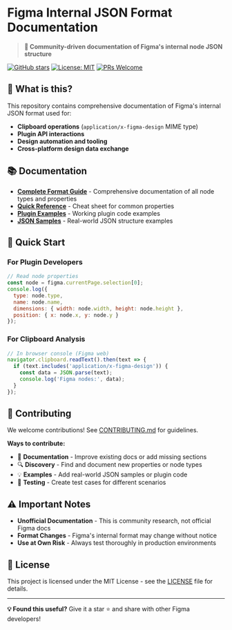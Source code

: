 # Figma Internal JSON Format Documentation

> **🚀 Community-driven documentation of Figma's internal node JSON structure**

[![GitHub stars](https://img.shields.io/github/stars/YOUR_USERNAME/figma-json-format?style=social)](https://github.com/YOUR_USERNAME/figma-json-format)
[![License: MIT](https://img.shields.io/badge/License-MIT-yellow.svg)](https://opensource.org/licenses/MIT)
[![PRs Welcome](https://img.shields.io/badge/PRs-welcome-brightgreen.svg)](http://makeapullrequest.com)

## 🎯 What is this?

This repository contains comprehensive documentation of Figma's internal JSON format used for:
- **Clipboard operations** (`application/x-figma-design` MIME type)
- **Plugin API interactions**
- **Design automation and tooling**
- **Cross-platform design data exchange**

## 📚 Documentation

- **[Complete Format Guide](docs/format-guide.md)** - Comprehensive documentation of all node types and properties
- **[Quick Reference](docs/quick-reference.md)** - Cheat sheet for common properties
- **[Plugin Examples](examples/plugins/)** - Working plugin code examples
- **[JSON Samples](examples/json/)** - Real-world JSON structure examples

## 🚀 Quick Start

### For Plugin Developers
```javascript
// Read node properties
const node = figma.currentPage.selection[0];
console.log({
  type: node.type,
  name: node.name,
  dimensions: { width: node.width, height: node.height },
  position: { x: node.x, y: node.y }
});
```

### For Clipboard Analysis
```javascript
// In browser console (Figma web)
navigator.clipboard.readText().then(text => {
  if (text.includes('application/x-figma-design')) {
    const data = JSON.parse(text);
    console.log('Figma nodes:', data);
  }
});
```

## 🤝 Contributing

We welcome contributions! See [CONTRIBUTING.md](CONTRIBUTING.md) for guidelines.

**Ways to contribute:**
- 📝 **Documentation** - Improve existing docs or add missing sections
- 🔍 **Discovery** - Find and document new properties or node types
- 💡 **Examples** - Add real-world JSON samples or plugin code
- 🧪 **Testing** - Create test cases for different scenarios

## ⚠️ Important Notes

- **Unofficial Documentation** - This is community research, not official Figma docs
- **Format Changes** - Figma's internal format may change without notice
- **Use at Own Risk** - Always test thoroughly in production environments

## 📄 License

This project is licensed under the MIT License - see the [LICENSE](LICENSE) file for details.

---

**💡 Found this useful?** Give it a star ⭐ and share with other Figma developers!
